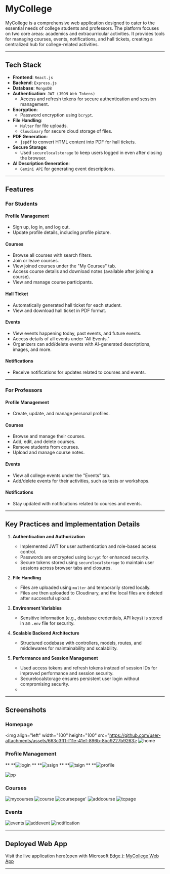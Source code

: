 # MyCollege

MyCollege is a comprehensive web application designed to cater to the essential needs of college students and professors. The platform focuses on two core areas: academics and extracurricular activities. It provides tools for managing courses, events, notifications, and hall tickets, creating a centralized hub for college-related activities.

---

## Tech Stack

- **Frontend**: `React.js`
- **Backend**: `Express.js` 
- **Database**: `MongoDB`  
- **Authentication**: `JWT (JSON Web Tokens)`  
  - Access and refresh tokens for secure authentication and session management.
- **Encryption**:
  - Password encryption using `bcrypt`.  
- **File Handling**:  
  - `Multer` for file uploads.  
  - `Cloudinary` for secure cloud storage of files.  
- **PDF Generation**:  
  - `jspdf` to convert HTML content into PDF for hall tickets.  
- **Secure Storage**:  
  - Used `securelocalstorage` to keep users logged in even after closing the browser.  
- **AI Description Generation**:  
  - `Gemini API` for generating event descriptions.  

---

## Features

### For Students
#### **Profile Management**
- Sign up, log in, and log out.
- Update profile details, including profile picture.

#### **Courses**
- Browse all courses with search filters.
- Join or leave courses.
- View joined courses under the "My Courses" tab.
- Access course details and download notes (available after joining a course).
- View and manage course participants.

#### **Hall Ticket**
- Automatically generated hall ticket for each student.
- View and download hall ticket in PDF format.

#### **Events**
- View events happening today, past events, and future events.
- Access details of all events under "All Events."
- Organizers can add/delete events with AI-generated descriptions, images, and more.

#### **Notifications**
- Receive notifications for updates related to courses and events.

---

### For Professors
#### **Profile Management**
- Create, update, and manage personal profiles.

#### **Courses**
- Browse and manage their courses.
- Add, edit, and delete courses.
- Remove students from courses.
- Upload and manage course notes.

#### **Events**
- View all college events under the "Events" tab.
- Add/delete events for their activities, such as tests or workshops.

#### **Notifications**
- Stay updated with notifications related to courses and events.

---




## Key Practices and Implementation Details

1. **Authentication and Authorization**
   - Implemented JWT for user authentication and role-based access control.
   - Passwords are encrypted using `bcrypt` for enhanced security.
   - Secure tokens stored using `securelocalstorage` to maintain user sessions across browser tabs and closures.

2. **File Handling**
   - Files are uploaded using `multer` and temporarily stored locally.
   - Files are then uploaded to Cloudinary, and the local files are deleted after successful upload.

3. **Environment Variables**
   - Sensitive information (e.g., database credentials, API keys) is stored in an `.env` file for security.

4. **Scalable Backend Architecture**
   - Structured codebase with controllers, models, routes, and middlewares for maintainability and scalability.

5. **Performance and Session Management**
   - Used access tokens and refresh tokens instead of session IDs for improved performance and session security.
   - Securelocalstorage ensures persistent user login without compromising security.
   - 

---


## Screenshots

### Homepage
<img align="left" width="100" height="100" src="https://github.com/user-attachments/assets/663c3ff1-f11e-41ef-896b-8bc9227b9263>
![home](https://github.com/user-attachments/assets/663c3ff1-f11e-41ef-896b-8bc9227b9263)  

### Profile Management  
**  **![login ](https://github.com/user-attachments/assets/8e8b346f-534d-47a4-bcb1-b3eb2e9e90a2)
**  **![ssign](https://github.com/user-attachments/assets/1c2397be-c2b5-4699-a667-8d76287d7263)
**  **![tsign](https://github.com/user-attachments/assets/7fa49e47-59aa-4c1a-a664-350a3892e5e1)
**  **![profile](https://github.com/user-attachments/assets/e5b67448-daf8-403d-a956-4f87187867f2)

![pp](https://github.com/user-attachments/assets/5ab76848-d4c5-47c6-b1a7-4e84410c99ee)

### Courses  
![mycourses](https://github.com/user-attachments/assets/577fe14c-8343-461a-b453-8cb453f2c35b)
![course](https://github.com/user-attachments/assets/4202d8ca-c084-4ff5-ae52-2196c0834a0b)
![coursepage'](https://github.com/user-attachments/assets/8fe37b46-51c4-44d7-a76b-a3a5716bfc3d)
![addcourse](https://github.com/user-attachments/assets/3a4fe68b-e871-4c90-86b9-1039753c18ba)
![tcpage](https://github.com/user-attachments/assets/9f003a58-26ec-4e48-aa3b-8929a3187ec7)


### Events 
![events](https://github.com/user-attachments/assets/0e9163d6-3503-490a-b58c-1cf968b5a8c9)
![addevent](https://github.com/user-attachments/assets/8832f5a0-a924-423c-83fa-af8fa7c7ce13)
![notification](https://github.com/user-attachments/assets/74c8015a-d0c2-4d7b-9156-0b2bbf4f6c24)


---

## Deployed Web App

Visit the live application here(open with Microsoft Edge.): [MyCollege Web App](https://mycollege-final-dp.vercel.app/)

---
